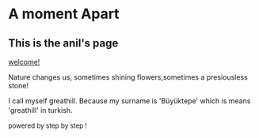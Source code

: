 <!DOCTYPE html>
<html lang="en">
    <head>
        <meta charset="utf-8">
        <meta http-equiv="X-UA-Compatible" content="IE=edge">
        <meta name="viewport" content="width=device-width, initial-scale=1, shrink-to-fit=no">
        <meta name="description" content="">
        <meta name="author" content="">
        <title>Pine Tree Poems</title>
        <!-- Bootstrap core CSS -->
        <link href="bootstrap/css/bootstrap.css" rel="stylesheet">
        <!-- Custom styles for this template -->
        <link href="style.css" rel="stylesheet">
        <link href="https://fonts.googleapis.com/css?family=Montserrat" rel="stylesheet">
        <link href="https://fonts.googleapis.com/css?family=Libre+Baskerville:400,400i" rel="stylesheet">
        <!-- HTML5 shim and Respond.js for IE8 support of HTML5 elements and media queries -->
        <!--[if lt IE 9]>
      <script src="https://oss.maxcdn.com/html5shiv/3.7.2/html5shiv.min.js"></script>
      <script src="https://oss.maxcdn.com/respond/1.4.2/respond.min.js"></script>
    <![endif]-->
    </head>
    <body>
        <div class="container">
            <div class="title-box">
                <h1><span><br></span>A moment Apart</h1>
                <div class="title-border title-border-left"></div>
                <div class="title-border title-border-right"></div>
            </div>
            <h2 class="text-center">This is the anil's page</h2>
            <p class="author text-center"><a href="https://www.poets.org/poetsorg/poet/yone-noguchi">welcome!</a></p>
            <div class="row">
                <div class="col-md-10 offset-md-1">
                    <div class="row poem-row">
                        <div class="col-md-4"> 
                            <p>Nature changes us, sometimes shining flowers,sometimes a presiousless stone!</p> 
                        </div>
                        <div class="col-md-4"> 
                            <p>I call myself greathill. Because my surname is 'Büyüktepe' which is means 'greathill' in turkish.<span style="font-size: 1rem;">&nbsp;</span></p> 
                        </div>
                        <div class="col-md-4"> 
                            <p><span style="font-size: 13px; text-align: center;">powered by step by step !&nbsp;</span><br></p>
                        </div>
                    </div>
                </div>
            </div>
        </div>
        <!-- Bootstrap core JavaScript
    ================================================== -->
        <!-- Placed at the end of the document so the pages load faster -->
        <script src="assets/js/jquery.min.js"></script>
        <script src="assets/js/popper.js"></script>
        <script src="bootstrap/js/bootstrap.min.js"></script>
        <!-- IE10 viewport hack for Surface/desktop Windows 8 bug -->
        <script src="assets/js/ie10-viewport-bug-workaround.js"></script>
    </body>
</html>
